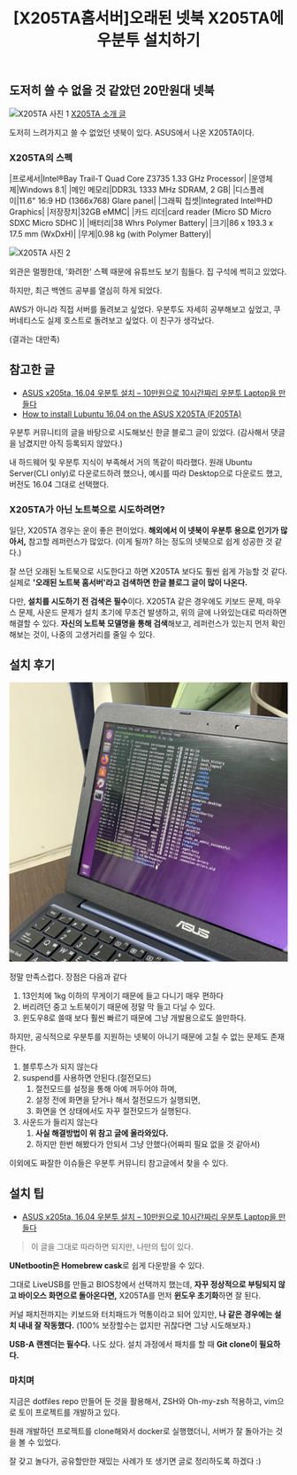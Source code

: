 ﻿---
title:  "[X205TA홈서버]오래된 넷북 X205TA에 우분투 설치하기"
excerpt: "무게가 1kg 미만인 가벼운 넷북으로, 공부용 우분투 홈서버를 만들어 보자"
toc: true
toc_sticky: true

categories:
-  Infra
tags:
-  X205TA
-  HomeServer
last_modified_at: 2020-10-01TO20:30:00+09:00
---

## 도저히 쓸 수 없을 것 같았던 20만원대 넷북

![X205TA 사진 1](/assets/images/x205ta/x205ta_closed.png)
[X205TA 소개 글](https://kbench.com/?q=node/145175)

도저히 느려가지고 쓸 수 없었던 넷북이 있다.
ASUS에서 나온 X205TA이다.

### X205TA의 스펙

|프로세서|Intel®Bay Trail-T Quad Core Z3735 1.33 GHz Processor|
|운영체제|Windows 8.1|
|메인 메모리|DDR3L 1333 MHz SDRAM, 2 GB|
|디스플레이|11.6" 16:9 HD (1366x768) Glare panel|
|그래픽 칩셋|Integrated Intel®HD Graphics|
|저장장치|32GB eMMC|
|카드 리더|card reader (Micro SD Micro SDXC Micro SDHC )|
|배터리|38 Whrs Polymer Battery|
|크기|86 x 193.3 x 17.5 mm (WxDxH)|
|무게|0.98 kg (with Polymer Battery)|

![X205TA 사진 2](/assets/images/x205ta/x205ta_opened.png)

외관은 멀쩡한데, '화려한' 스펙 때문에 유튜브도 보기 힘들다.
집 구석에 썩히고 있었다.

하지만, 최근 백엔드 공부를 열심히 하게 되었다.

AWS가 아니라 직접 서버를 돌려보고 싶었다.
우분투도 자세히 공부해보고 싶었고, 쿠버네티스도 실제 호스트로 돌려보고 싶었다.
이 친구가 생각났다.

(결과는 대만족)

## 참고한 글

- [ASUS x205ta, 16.04 우분투 설치 – 10만원으로 10시간짜리 우분투 Laptop을 만들다](http://webterror.net/?p=1907)
- [How to install Lubuntu 16.04 on the ASUS X205TA (F205TA)](https://askubuntu.com/questions/869453/how-to-install-lubuntu-16-04-on-the-asus-x205ta-f205ta)

우분투 커뮤니티의 글을 바탕으로 시도해보신 한글 블로그 글이 있었다.
(감사해서 댓글을 남겼지만 아직 등록되지 않았다.)

내 하드웨어 및 우분투 지식이 부족해서 거의 똑같이 따라했다.
원래 Ubuntu Server(CLI only)로 다운로드하려 했으나, 예시를 따라 Desktop으로 다운로드 했고, 버전도 16.04 그대로 선택했다.

### X205TA가 아닌 노트북으로 시도하려면?

일단, X205TA 경우는 운이 좋은 편이었다. **해외에서 이 넷북이 우분투 용으로 인기가 많아서,** 참고할 레퍼런스가 많았다. (이게 될까? 하는 정도의 넷북으로 쉽게 성공한 것 같다.)

잘 쓰던 오래된 노트북으로 시도한다고 하면 X205TA 보다도 훨씬 쉽게 가능할 것 같다. 실제로 **'오래된 노트북 홈서버'라고 검색하면 한글 블로그 글이 많이 나온다.**

다만, **설치를 시도하기 전 검색은 필수**이다. X205TA 같은 경우에도 키보드 문제, 마우스 문제, 사운드 문제가 설치 초기에 무조건 발생하고, 위의 글에 나와있는대로 따라하면 해결할 수 있다. **자신의 노트북 모델명을 통해 검색**해보고, 레퍼런스가 있는지 먼저 확인해보는 것이, 나중의 고생거리를 줄일 수 있다.

## 설치 후기

![X205TA 사진 3](/assets/images/x205ta/x205ta_finished.jpg)

정말 만족스럽다. 장점은 다음과 같다

1. 13인치에 1kg 이하의 무게이기 때문에 들고 다니기 매우 편하다
2. 버리려던 중고 노트북이기 때문에 정말 막 들고 다닐 수 있다.
3. 윈도우8로 쓸때 보다 훨씬 빠르기 때문에 그냥 개발용으로도 쓸만하다.

하지만, 공식적으로 우분투를 지원하는 넷북이 아니기 때문에 고칠 수 없는 문제도 존재한다.

1. 블루투스가 되지 않는다
2. suspend를 사용하면 안된다.(절전모드)
   1. 절전모드를 설정을 통해 아예 꺼두어야 하며,
   2. 설정 전에 화면을 닫거나 해서 절전모드가 실행되면,
   3. 화면을 연 상태에서도 자꾸 절전모드가 실행된다.
3. 사운드가 들리지 않는다
   1. **사실 해결방법이 위 참고 글에 올라와있다.**
   2. 하지만 한번 해봤다가 안되서 그냥 안했다(어짜피 필요 없을 것 같아서)

이외에도 짜잘한 이슈들은 우분투 커뮤니티 참고글에서 찾을 수 있다.

## 설치 팁

- [ASUS x205ta, 16.04 우분투 설치 – 10만원으로 10시간짜리 우분투 Laptop을 만들다](http://webterror.net/?p=1907)

> 이 글을 그대로 따라하면 되지만, 나만의 팁이 있다.

**UNetbootin은 Homebrew cask**로 쉽게 다운받을 수 있다.

그대로 LiveUSB를 만들고 BIOS창에서 선택까지 했는데,
**자꾸 정상적으로 부팅되지 않고 바이오스 화면으로 돌아온다면,**
X205TA를 먼저 **윈도우 초기화**하면 잘 된다.

커널 패치전까지는 키보드와 터치패드가 먹통이라고 되어 있지만,
**나 같은 경우에는 설치 내내 잘 작동했다.**
(100% 보장할수는 없지만 귀찮다면 그냥 시도해보자.)

**USB-A 랜젠더는 필수다.** 나도 샀다.
설치 과정에서 패치를 할 때 **Git clone이 필요하다.**

### 마치며

지금은 dotfiles repo 만들어 둔 것을 활용해서,
ZSH와 Oh-my-zsh 적용하고, vim으로 토이 프로젝트를 개발하고 있다.

원래 개발하던 프로젝트를 clone해와서 docker로 실행했더니,
서버가 잘 돌아가는 것을 볼 수 있었다.

잘 갖고 놀다가, 공유할만한 재밌는 사례가 또 생기면 글로 정리하도록 하겠다 :)
